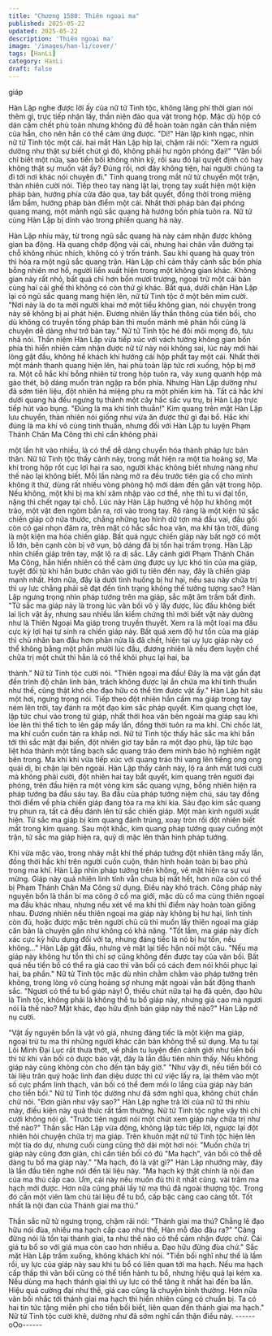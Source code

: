 ```yaml
---
title: "Chương 1580: Thiên ngoại ma"
published: 2025-05-22
updated: 2025-05-22
description: 'Thiên ngoại ma'
image: '/images/han-li/cover/'
tags: [HanLi]
category: HanLi
draft: false
---
```


giáp

Hàn Lập nghe được lời ấy của nữ tử Tinh tộc, không lãng phí thời
gian nói thêm gì, trực tiếp nhận lấy, thần niện đảo qua vật trong
hộp.
Mặc dù hộp có dán cấm chết phù toản nhưng không đủ để hoàn
toàn ngăn cản thần niệm của hắn, cho nên hắn có thể cảm ứng
được.
"Di!"
Hàn lập kinh ngạc, nhìn nữ tử Tinh tộc một cái. hai mắt Hàn Lập
híp lại, chậm rãi nói:
"Xem ra ngươi dường như thật sự biết chút gì đó, không phải hư
ngôn phóng đại!"
"Vãn bối chỉ biết một nửa, sao tiền bối không nhìn kỹ, rồi sau đó
lại quyết định có hay không thật sự muốn vật ấy? Đúng rồi, nơi
đây không tiện, hai người chúng ta đi tới nơi khác nói chuyện đi."
Tinh quang trong mắt nử tử chuyển một trận, thản nhiên cười nói.
Tiếp theo tay nàng lật lại, trong tay xuất hiện một kiện pháp bàn,
hướng phía cửa đảo qua, tay bắt quyết, đồng thời trong miệng
lẩm bẩm, hướng pháp bàn điểm một cái.
Nhất thời pháp bàn đại phóng quang mang, một mảnh ngũ sắc
quang hà hướng bốn phía tuôn ra.
Nữ tử cùng Hàn Lập bị dính vào trong phiến quang hà này.

Hàn Lập nhíu mày, từ trong ngũ sắc quang hà này cảm nhận
được không gian ba động.
Hà quang chớp động vài cái, nhưng hai chân vẫn đướng tại chỗ
không nhúc nhích, không có ý trốn tránh. Sau khi quang hà quay
tròn thì hóa ra một ngũ sắc quang trận. Hàn Lập chỉ cảm thấy
cảnh sắc bốn phía bỗng nhiên mơ hồ, người liền xuất hiện trong
một không gian khác.
Không gian này rất nhỏ, bất quá chỉ hơn bốn mươi trượng, ngoại
trừ một cái bàn cùng hai cái ghế thì không có còn thứ gì khác. Bất
quá, dưới chân Hàn Lập lại có ngũ sắc quang mang hiện lên, nữ
tử Tinh tộc ở một bên mỉm cười.
"Nơi này là do ta mời người khai mở một tiểu không gian, nói
chuyện trong này sẽ không bị ai phát hiện. Đương nhiên lấy thần
thông của tiền bối, cho dù không có truyền tống pháp bàn thì
muốn mãnh mẽ phản hồi cũng là chuyện dễ dàng như trở bàn
tay."
Nữ tử Tinh tộc hé đôi môi mọng đỏ, tưu nhã nói.
Thần niệm Hàn Lập vừa tiếp xúc với vách tường không gian bốn
phía thì hiển nhiên cảm nhận được nữ tử này nói không sai, lúc
này mới hài lòng gật đầu, không hề khách khí hướng cái hộp phất
tay một cái. Nhất thời một mảnh thanh quang hiện lên, hai phù
toản lập tức rơi xuống, hộp bị mở ra.
Một cỗ hắc khí bỗng nhiên từ trong hộp tuôn ra, vây xung quanh
hộp mà gào thét, bộ dáng muốn tràn ngập ra bốn phía. Nhưng
Hàn Lập dường như đã sớm tiên liệu, đột nhiên há miệng phu ra
một phiến kim hà.
Tất cả hắc khí dưới quang hà đều ngưng tụ thành một cây hắc
sắc vụ trụ, bị Hàn Lập trực tiếp hút vào bụng. "Đúng là ma khí tinh
thuần!" Kim quang trên mặt Hàn Lập lưu chuyển, thản nhiên nói
giống như vừa ăn được thứ gì đại bổ.
Hắc khí đúng là ma khí vô cùng tinh thuần, nhưng đối với Hàn
Lập tu luyện Phạm Thánh Chân Ma Công thì chỉ cần không phải

một lần hít vào nhiều, là có thể dễ dàng chuyển hóa thành pháp
lực bản thân. Nữ tử Tinh tộc thấy cảnh này, trong mắt hiện ra một
tia hoảng sợ, Ma khí trong hộp rốt cục lợi hại ra sao, người khác
không biết nhưng nàng như thế nào lại không biết.
Mỗi lần nàng mở ra đều trước tiên gia cố cho mình không ít thứ,
dùng rất nhiều vòng phòng hộ mới dám đến gần vật trong hộp.
Nếu không, một khi bị ma khí xâm nhập vào cơ thể, nhẹ thì tu vi
đại tổn, nặng thì chết ngay tại chỗ.
Lúc này Hàn Lập hướng về hộp hư không một trảo, một vật đen
ngòm bắn ra, rơi vào trong tay.
Rõ ràng là một kiện tử sắc chiến giáp cở nửa thước, chẳng
những tạo hình dữ tợn mà đầu vai, đầu gối còn có gai nhọn đâm
ra, trên mặt có hắc sắc hoa văn, ma khí tận trời, đúng là một kiện
ma hóa chiến giáp.
Bất quá ngực chiến giáp này bất ngờ có một lỗ lớn, bên cạnh còn
bị vỡ vụn, bộ dáng đã bị tổn hại trầm trọng.
Hàn Lập nhìn chiến giáp trên tay, mặt lộ ra dị sắc.
Lấy cảnh giới Phạm Thánh Chân Ma Công, hắn hiển nhiên có thể
cảm ứng được uy lực khó tin của ma giáp, tuyệt đối từ khi hắn
bước chân vào giới tu tiên đến nay, đây là chiến giáp mạnh nhất.
Hơn nữa, đây là dưới tình huống bị hư hại, nếu sau này chữa trị
thì uy lưc chẳng phải sẽ đạt đến tình trạng không thể tưởng
tượng sao? Hàn Lập ngưng trọng nhìn pháp tướng trên ma giáp,
sắc mặt âm trầm bất định.
"Tử sắc ma giáp này là trong lúc vãn bối vô ý lấy được, lúc đầu
không biết lai lịch vật ấy, nhưng sau nhiều lần kiểm chứng thì mới
biết vật này dường như là Thiên Ngoại Ma giáp trong truyền
thuyết. Xem ra là một loại ma đầu cực kỳ lợi hại tự sinh ra chiến
giáp này. Bất quá xem độ hư tổn của ma giáp thì chủ nhân ban
đầu hơn phân nửa là đã chết, hiện tại uy lực giáp này có thể
không bằng một phần mười lúc đầu, đương nhiên là nếu đem
luyện chế chữa trị một chút thì hẳn là có thể khôi phục lại hai, ba

thành."
Nữ tử Tinh tộc cười nói.
"Thiên ngoại ma đầu! Đây là ma vật gần đạt đến trình độ chân linh
bản, trách không được lại ẩn chứa ma khí tinh thuần như thế,
cũng thật khó cho đạo hữu có thể tìm được vật ấy."
Hàn Lập hít sâu một hơi, ngưng trọng nói. Tiếp theo đột nhiên hắn
cầm ma giáp trong tay ném lên trời, tay đánh ra một đạo kim sắc
pháp quyết. Kim quang chợt lóe, lập tức chui vào trong tử giáp,
nhất thời hoa văn bên ngoài ma giáp sau khi lóe lên thì thể tích to
lên gấp mấy lần, đồng thời tuôn ra ma khí.
Chỉ chốc lát, ma khí cuồn cuồn tản ra khắp nơi. Nữ tử Tinh tộc
thấy hắc sắc ma khí bắn tới thì sắc mặt đại biến, đột nhiên giơ tay
bắn ra một đạo phù, lập tức bạo liệt hóa thành một tầng bạch sắc
quang tráo đem mình bảo hộ nghiêm ngặt bên trong. Ma khí khi
vừa tiếp xúc với quang tráo thì vang lên tiếng ong ong quái dị, bị
chặn lại bên ngoài.
Hàn Lập thấy cảnh này, lộ ra ánh mắt tươi cười mà không phải
cười, đột nhiên hai tay bắt quyết, kim quang trên người đại
phóng, trên đầu hiện ra một vòng kim sắc quang vựng, bỗng
nhiên hiện ra pháp tướng ba đầu sáu tay.
Ba đầu của pháp tướng niệm chú, sáu tay đồng thời điểm về phía
chiến giáp đang tỏa ra ma khí kia.
Sáu đạo kim sắc quang trụ phun ra, tất cả đều đánh lên tử sắc
chiến giáp.
Một màn kinh người xuất hiện.
Tử sắc ma giáp bị kim quang đánh trúng, xoay tròn rồi đột nhiên
biết mất trong kim quang.
Sau một khắc, kim quang pháp tướng quay cuồng một trận, tử
sắc ma giáp hiện ra, quỷ dị mặc lên thân hình pháp tướng.

Khi vừa mặc vào, trong nháy mắt khí thế pháp tướng đột nhiên
tăng mấy lần, đồng thời hắc khí trên người cuồn cuộn, thân hình
hoàn toàn bị bao phủ trong ma khí.
Hàn Lập nhìn pháp tướng trên không, vẻ mặt hiện ra sự vui
mừng.
Giáp này quả nhiên linh tính vẫn chưa bị mất hết, hơn nữa còn có
thể bị Phạm Thánh Chân Ma Công sử dụng.
Điều này khó trách.
Công pháp này nguyên bổn là thần bí ma công ở cổ ma giới, mặc
dù cổ ma cùng thiên ngoại ma đầu khác nhau, nhưng nếu xét về
ma khi thì điểm này hoàn toàn giống nhau.
Đương nhiên nếu thiên ngoại ma giáp này không bị hư hại, linh
tính còn đủ, hoặc được mặc trên người chủ cũ thì muốn lấy thiên
ngoại ma giáp căn bản là chuyện gần như không có khả năng.
"Tốt lắm, ma giáp này đích xác cực kỳ hữu dụng đối với ta, nhưng
đáng tiếc là nó bị hư tổn, nếu không..."
Hàn Lập gật đầu, nhưng vẻ mặt lại tiếc hận nói một câu.
"Nếu ma giáp này không hư tổn thì chỉ sợ cũng không đến được
tay của vãn bối. Bất quá nếu tiền bố có thể ra giá cao thì vãn bối
có cách đem nói khôi phục lại hai, ba phần."
Nữ tử Tinh tộc mặc dù nhìn chằm chằm vào pháp tướng trên
không, trong lòng vô cùng hoảng sợ nhưng mặt ngoài vẫn bất
động thanh sắc.
"Ngươi có thể tu bổ giáp này! Ồ, thiếu chút nữa tại hạ đã quên,
đạo hữu là Tinh tộc, không phải là không thể tu bổ giáp này,
nhưng giá cao mà ngươi nói là thế nào? Mặt khác, đạo hữu định
bán giáp này thế nào?"
Hàn Lập nở nụ cười.

"Vật ấy nguyên bổn là vật vô giá, nhưng đáng tiếc là một kiện ma
giáp, ngoại trừ tu ma thì những người khác căn bản không thể sử
dụng. Ma tu tại Lôi Minh Đại Lục rất thưa thớt, về phần tu luyện
đến cảnh giới như tiền bối thì từ khi vãn bối có được bảo vật, đây
là lần đầu tiên nhìn thấy. Nếu không giáp này cũng không còn cho
đến tận bây giờ."
"Như vậy đi, nếu tiền bối có tài liệu trân quý hoặc linh đan diệu
dược thì cứ việc lấy ra, lại thêm vào một số cực phẩm linh thạch,
vãn bối có thể đem mối lo lắng của giáp này bán cho tiền bối." Nữ
tử Tinh tộc dường như đã sớm nghĩ qua, không chút chần chừ
nói.
"Đơn giản như vậy sao?"
Hàn Lập nghe trả lời của nữ tử thì nhíu mày, điều kiện này quả
thức rất tầm thường. Nữ tử Tinh tộc nghe vậy thì chỉ cười không
nói gì.
"Trước tiên ngươi nói một chút xem giáp này chữa trị như thế
nào?"
Thần sắc Hàn Lập vừa động, không lập tức tiếp lời, ngược lại đột
nhiên hỏi chuyện chữa trị ma giáp. Trên khuôn mặt nữ tử Tinh tộc
hiện lên một tia do dự, nhưng cuối cùng cũng thở dài một hơi nói:
"Muốn chữa trị giáp này cũng đơn giản, chỉ cần tiền bối có đủ "Ma
hạch", vãn bối có thể dễ dàng tu bổ ma giáp này."
"Ma hạch, đó là vật gì?"
Hàn Lập nhướng mày, đây là lần đầu tiên nghe nói đến tài liệu
này.
"Ma hạch kỳ thật chính là nội đan của ma thú cấp cao. Ưm, cái
này nếu muốn đủ thì ít nhất cũng. vài trăm ma hạch mới được.
Hơn nữa cũng phải lấy từ ma thú đã ngoài thượng tộc. Trong đó
cần một viên làm chủ tài liệu để tu bổ, cấp bậc càng cao càng tốt.
Tốt nhất là nội đan của Thánh giai ma thú."

Thần sắc nữ tử ngưng trọng, chậm rãi nói:
"Thánh giai ma thú? Chẳng lẽ đạo hữu nói đùa, nhiều ma hạch
cấp cao như thế, Hàn mỗ đào đâu ra?"
"Càng đừng nói là tồn tại thánh giai, ta như thế nào có thể cảm
nhận được chứ. Cái giá tu bổ so với giá mua còn cao hơn nhiều a.
Đạo hữu đừng đùa chứ."
Sắc mặt Hàn Lập trầm xuống, không khách khí nói.
"Tiền bối nghĩ như thế là lầm rồi, uy lực của giáp này sau khi tu bổ
có liên quan tới ma hạch. Nếu ma hạch cấp thấp thì vãn bối cũng
có thể tiến hành tu bổ, nhưng hiệu quả lại kém xa. Nếu dùng ma
hạch thánh giai thì uy lực có thể tăng ít nhất hai đến ba lần. Hiệu
quả cường đại như thế, giá cao cũng là chuyện bình thường. Hơn
nữa vãn bối nhắc tới thánh giai ma hạch thì hiển nhiên cũng có
chuẩn bị. Ta có hai tin tức tặng miễn phí cho tiền bối biết, liên
quan đến thánh giai ma hạch."
Nữ tử Tinh tộc cười khẽ, dường như đã sớm nghĩ cẩn thận điều
này.
------oOo------

